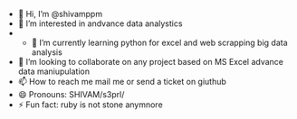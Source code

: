 - 👋 Hi, I’m @shivamppm
- 👀 I’m interested in andvance data analystics
- - 🌱 I’m currently learning python for excel and web scrapping big data analysis
- 💞️ I’m looking to collaborate on any project based on MS Excel advance data maniupulation 
- 📫 How to reach me mail me or send a ticket on giuthub 
- 😄 Pronouns: SHIVAM/s3prl/
- ⚡ Fun fact: ruby is not stone anymnore

<!---
shivamppm/shivamppm is a ✨ special ✨ repository because its `README.md` (this file) appears on your GitHub profile.
You can click the Preview link to take a look at your changes.
--->
